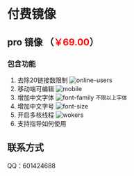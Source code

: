 # 付费镜像

## pro 镜像 （<span style="color:red">￥69.00</span>）
<!-- <span style="color:#000000;font-size:16px;text-decoration:line-through">￥99.00</span> -->

### 包含功能

1. 去除20链接数限制
   ![online-users](/pay/online-users.png)
2. 移动端可编辑
   ![mobile](/pay/mobile.png)
3. 增加中文字体
   ![font-family](/pay/font-family.png)
   <span style="font-size:12px">不限以上字体</span>
4. 增加中文字号
   ![font-size](/pay/font-size.png)
5. 开启多核线程
   ![wokers](/pay/wokers.png)
6. 支持指导如何使用

## 联系方式

QQ：601424688


<script setup>
import Footer from '../components/Footer.vue'
</script>

<Footer tip=" "/>